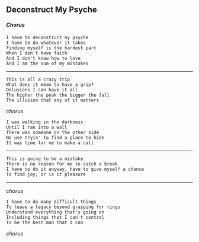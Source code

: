 ## Deconstruct My Psyche

#### _Chorus_

    I have to deconstruct my psyche
    I have to do whatever it takes
    Finding myself is the hardest part
    When I don't have faith
    And I don't know how to love
    And I am the sum of my mistakes

------------------
    
    This is all a crazy trip
    What does it mean to have a grip?
    Delusions I can have it all
    The higher the peak the bigger the fall
    The illusion that any of it matters
    
_chorus_

    I was walking in the darkness
    Until I ran into a wall
    There was someone on the other side
    No use tryin' to find a place to hide
    It was time for me to make a call
    
-------------------------
    
    This is going to be a mistake
    There is no reason for me to catch a break
    I have to do it anyway, have to give myself a chance
    To find joy, or is it pleasure

------------------------

_chorus_
    
    I have to do many difficult things
    To leave a legacy beyond grasping for rings
    Understand everything that's going on
    Including things that I can't control
    To be the best man that I can
    
_chorus_
    
